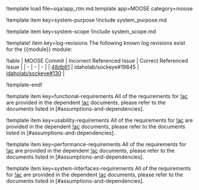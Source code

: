 !template load file=sqa/app_rtm.md.template app=MOOSE category=moose

!template item key=system-purpose
!include system_purpose.md

!template item key=system-scope
!include system_scope.md

!template! item key=log-revisions
The following known log revisions exist for the {{module}} module:

!table
| MOOSE Commit | Incorrect Referenced Issue | Correct Referenced Issue |
| - | - | - |
| [48db61](https://github.com/idaholab/moose/commit/48db61307ed87b58a96e944215f13378138cf7bc) | idaholab/sockeye#19845 | [idaholab/sockeye#130](https://github.inl.gov/ncrc/sockeye/issues/130) |

!template-end!

!template item key=functional-requirements
All of the requirements for [!ac](MOOSE) are provided in the dependent [!ac](RTM) documents, please
refer to the documents listed in [#assumptions-and-dependencies].

!template item key=usability-requirements
All of the requirements for [!ac](MOOSE) are provided in the dependent [!ac](RTM) documents, please
refer to the documents listed in [#assumptions-and-dependencies].

!template item key=performance-requirements
All of the requirements for [!ac](MOOSE) are provided in the dependent [!ac](RTM) documents, please
refer to the documents listed in [#assumptions-and-dependencies].

!template item key=system-interfaces-requirements
All of the requirements for [!ac](MOOSE) are provided in the dependent [!ac](RTM) documents, please
refer to the documents listed in [#assumptions-and-dependencies].
